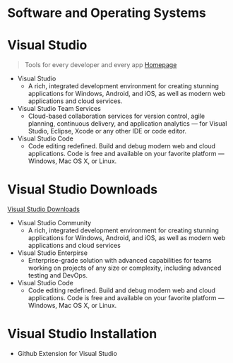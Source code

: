 # Software and Operating Systems

# Visual Studio

> Tools for every developer and every app [Homepage](https://www.visualstudio.com)

- Visual Studio
  - A rich, integrated development environment for creating stunning applications for Windows, Android, and iOS, as well as modern web applications and cloud services.
- Visual Studio Team Services
  - Cloud-based collaboration services for version control, agile planning, continuous delivery, and application analytics — for Visual Studio, Eclipse, Xcode or any other IDE or code editor.
- Visual Studio Code
  - Code editing redefined. Build and debug modern web and cloud applications. Code is free and available on your favorite platform — Windows, Mac OS X, or Linux.

# Visual Studio Downloads

[Visual Studio Downloads](https://www.visualstudio.com/downloads/download-visual-studio-vs)

- Visual Studio Community
  - A rich, integrated development environment for creating stunning applications for Windows, Android, and iOS, as well as modern web applications and cloud services 
- Visual Studio Enterpirse
  - Enterprise-grade solution with advanced capabilities for teams working on projects of any size or complexity, including advanced testing and DevOps. 
- Visual Studio Code
  - Code editing redefined. Build and debug modern web and cloud applications. Code is free and available on your favorite platform — Windows, Mac OS X, or Linux.

# Visual Studio Installation

- Github Extension for Visual Studio